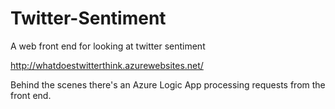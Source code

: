 # Twitter-Sentiment
A web front end for looking at twitter sentiment

http://whatdoestwitterthink.azurewebsites.net/

Behind the scenes there's an Azure Logic App processing requests from the front end.


